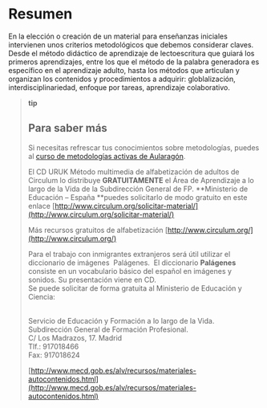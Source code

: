 
# Resumen

En la elección o creación de un material para enseñanzas iniciales intervienen unos criterios metodológicos que debemos considerar claves. Desde el método didáctico de aprendizaje de lectoescritura que guiará los primeros aprendizajes, entre los que el método de la palabra generadora es específico en el aprendizaje adulto, hasta los métodos que articulan y organizan los contenidos y procedimientos a adquirir: globlalización, interdisciplinariedad, enfoque por tareas, aprendizaje colaborativo.

>**tip**
>## Para saber más
>
>Si necesitas refrescar tus conocimientos sobre metodologías, puedes al [curso de metodologías activas de Aularagón](https://catedu.gitbooks.io/metodologias-activas-didactica-y-evaluacion/content/).
>
>El CD URUK Método multimedia de alfabetización de adultos de Circulum lo distribuye **GRATUITAMENTE** el Área de Aprendizaje a lo largo de la Vida de la Subdirección General de FP. **Ministerio de Educación – España **puedes solicitarlo de modo gratuito en este enlace [http://www.circulum.org/solicitar-material/](http://www.circulum.org/solicitar-material/)
>
>Más recursos gratuitos de alfabetización [http://www.circulum.org/](http://www.circulum.org/)
>
>Para el trabajo con inmigrantes extranjeros será útil utilizar el diccionario de imágenes  Palágenes.  El diccionario **Palágenes** consiste en un vocabulario básico del español en imágenes y sonidos. Su presentación viene en CD. <br/> Se puede solicitar de forma gratuita al Ministerio de Educación y Ciencia:
>
><br/> Servicio de Educación y Formación a lo largo de la Vida. <br/> Subdirección General de Formación Profesional.<br/> C/ Los Madrazos, 17. Madrid<br/> Tlf.: 917018466<br/> Fax: 917018624
>
>[http://www.mecd.gob.es/alv/recursos/materiales-autocontenidos.html](http://www.mecd.gob.es/alv/recursos/materiales-autocontenidos.html)
